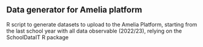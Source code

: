 ## Data generator for Amelia platform

R script to generate datasets to upload to the Amelia Platform, starting from the last school year with all data observable (2022/23), relying on the SchoolDataIT R package

